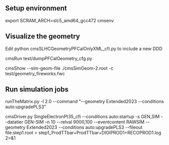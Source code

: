 ## Setup environment

export SCRAM_ARCH=slc5_amd64_gcc472
cmsenv

## Visualize the geometry

Edit python cmsSLHCGeometryPFCalOnlyXML_cfi.py to include a new DDD 

cmsRun test/dumpPFCalGeometry_cfg.py

cmsShow --sim-geom-file ./cmsSimGeom-2.root -c test/geometry_fireworks.fwc


## Run simulation jobs

runTheMatrix.py -l 2.0 --command "--geometry Extended2023 --conditions auto:upgradePLS3"


cmsDriver.py SingleElectronPt35_cfi  --conditions auto:startup -s GEN,SIM --datatier GEN-SIM -n 10 --relval 9000,100 --eventcontent RAWSIM --geometry Extended2023 --conditions auto:upgradePLS3 --fileout file:step1.root  > step1_ProdTTbar+ProdTTbar+DIGIPROD1+RECOPROD1.log  2>&1